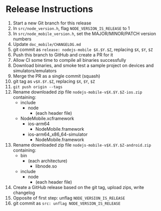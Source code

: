 # Release Instructions

1. Start a new Git branch for this release
2. In `src/node_version.h`, flag `NODE_VERSION_IS_RELEASE` to 1
3. In `src/node_mobile_version.h`, set the MAJOR/MINOR/PATCH version numbers
4. Update `doc_mobile/CHANGELOG.md`
5. git commit as `release: nodejs-mobile $X.$Y.$Z`, replacing `$X`, `$Y`, `$Z`
6. Push this branch to GitHub and create a PR for it
7. Allow CI some time to compile all binaries successfully
8. Download binaries, and smoke test a sample project on devices and simulators/emulators
9. Merge the PR as a single commit (squash)
10. git tag as `v$X.$Y.$Z`, replacing `$X`, `$Y`, `$Z`
11. `git push origin --tags`
12. Rename downloaded zip file `nodejs-mobile-v$X.$Y.$Z-ios.zip` containing:
    - include
      - node
        - (each header file)
    - NodeMobile.xcframework
      - ios-arm64
        - NodeMobile.framework
      - ios-arm64_x86_64-simulator
        - NodeMobile.framework
13. Rename downloaded zip file `nodejs-mobile-v$X.$Y.$Z-android.zip` containing:
    - bin
      - (each architecture)
        - libnode.so
    - include
      - node
        - (each header file)
14. Create a GitHub release based on the git tag, upload zips, write changelog
15. Opposite of first step: unflag `NODE_VERSION_IS_RELEASE`
16. git commit as `src: unflag NODE_VERSION_IS_RELEASE`
